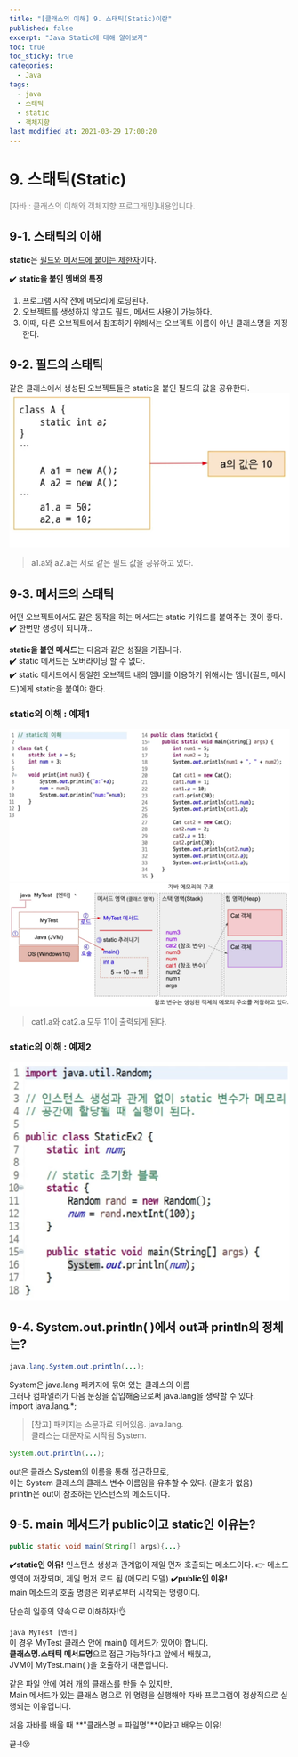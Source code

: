 ```yaml
---
title: "[클래스의 이해] 9. 스태틱(Static)이란"
published: false
excerpt: "Java Static에 대해 알아보자"
toc: true
toc_sticky: true
categories:
  - Java
tags:
  - java
  - 스태틱
  - static
  - 객체지향
last_modified_at: 2021-03-29 17:00:20
---
```


# 9. 스태틱(Static)
<span style="color:grey">[자바 : 클래스의 이해와 객체지향 프로그래밍]내용입니다.</span>
  
## 9-1. 스태틱의 이해
**static**은 <u>필드와 메서드에 붙이는 제한자</u>이다.  

✔️ **static을 붙인 멤버의 특징**  
1. 프로그램 시작 전에 메모리에 로딩된다.
2. 오브젝트를 생성하지 않고도 필드, 메서드 사용이 가능하다.
3. 이때, 다른 오브젝트에서 참조하기 위해서는 오브젝트 이름이 아닌 클래스명을 지정한다.

## 9-2. 필드의 스태틱
같은 클래스에서 생성된 오브젝트들은 static을 붙인 필드의 값을 공유한다.  
![이미지](/assets/images/Java_클래스의_이해/9강/static1.png)
> a1.a와 a2.a는 서로 같은 필드 값을 공유하고 있다.

## 9-3. 메서드의 스태틱
어떤 오브젝트에서도 같은 동작을 하는 메서드는 static 키워드를 붙여주는 것이 좋다.  
✔️ 한번만 생성이 되니까..  

**static을 붙인 메서드**는 다음과 같은 성질을 가집니다.  
✔️ static 메서드는 오버라이딩 할 수 없다.  
✔️ static 메서드에서 동일한 오브젝트 내의 멤버를 이용하기 위해서는 멤버(필드, 메서드)에게 static을 붙여야 한다. 

### static의 이해 : 예제1
![이미지](/assets/images/Java_클래스의_이해/9강/static2.png)
![이미지](/assets/images/Java_클래스의_이해/9강/static3.png)

> cat1.a와 cat2.a 모두 11이 출력되게 된다.

### static의 이해 : 예제2
![이미지](/assets/images/Java_클래스의_이해/9강/static4.png)

## 9-4. System.out.println( )에서 out과 println의 정체는?

```java
java.lang.System.out.println(...);
```
System은 java.lang 패키지에 묶여 있는 클래스의 이름  
그러나 컴파일러가 다음 문장을 삽입해줌으로써 java.lang을 생략할 수 있다.  
import java.lang.*;  
  
> [참고]
> 패키지는 소문자로 되어있음. java.lang.  
> 클래스는 대문자로 시작됨 System.  
  
```java
System.out.println(...);
```
out은 클래스 System의 이름을 통해 접근하므로,  
이는 System 클래스의 클래스 변수 이름임을 유추할 수 있다. (괄호가 없음)  
println은 out이 참조하는 인스턴스의 메소드이다.  

## 9-5. main 메서드가 public이고 static인 이유는?

```java
public static void main(String[] args){...}
```
✔️**static인 이유!**
  인스턴스 생성과 관계없이 제일 먼저 호출되는 메소드이다.
  👉 메소드 영역에 저장되며, 제일 먼저 로드 됨 (메모리 모델)
✔️**public인 이유!**  
main 메소드의 호출 명령은 외부로부터 시작되는 명령이다.  
  
단순히 일종의 약속으로 이해하자!👌  
  
`java MyTest [엔터]`  
이 경우 MyTest 클래스 안에 main() 메서드가 있어야 합니다.  
**클래스명.스태틱 메서드명**으로 접근 가능하다고 앞에서 배웠고,  
JVM이 MyTest.main( )을 호출하기 때문입니다.  
  
같은 파일 안에 여러 개의 클래스를 만들 수 있지만,  
Main 메서드가 있는 클래스 명으로 위 명령을 실행해야 자바 프로그램이 정상적으로 실행되는 이유입니다.  
  
처음 자바를 배울 때 **"클래스명 = 파일명"**이라고 배우는 이유!

  

끝-!😵
